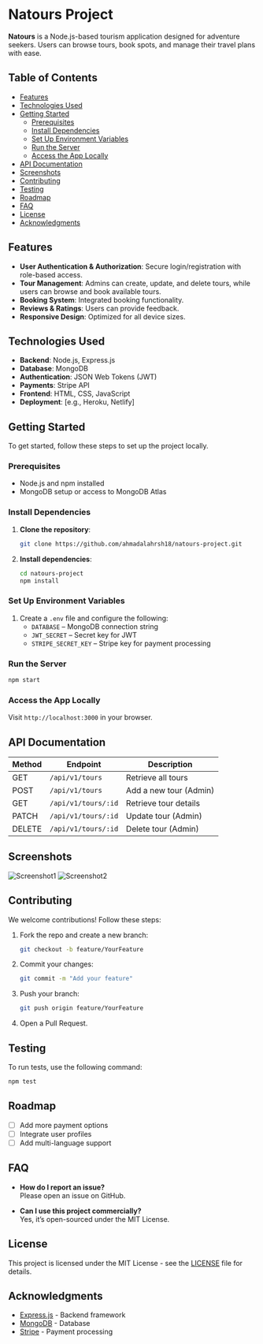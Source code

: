 
# Natours Project

**Natours** is a Node.js-based tourism application designed for adventure seekers. Users can browse tours, book spots, and manage their travel plans with ease.

## Table of Contents

- [Features](#features)
- [Technologies Used](#technologies-used)
- [Getting Started](#getting-started)
  - [Prerequisites](#prerequisites)
  - [Install Dependencies](#install-dependencies)
  - [Set Up Environment Variables](#set-up-environment-variables)
  - [Run the Server](#run-the-server)
  - [Access the App Locally](#access-the-app-locally)
- [API Documentation](#api-documentation)
- [Screenshots](#screenshots)
- [Contributing](#contributing)
- [Testing](#testing)
- [Roadmap](#roadmap)
- [FAQ](#faq)
- [License](#license)
- [Acknowledgments](#acknowledgments)


## Features

- **User Authentication & Authorization**: Secure login/registration with role-based access.
- **Tour Management**: Admins can create, update, and delete tours, while users can browse and book available tours.
- **Booking System**: Integrated booking functionality.
- **Reviews & Ratings**: Users can provide feedback.
- **Responsive Design**: Optimized for all device sizes.

## Technologies Used

- **Backend**: Node.js, Express.js
- **Database**: MongoDB
- **Authentication**: JSON Web Tokens (JWT)
- **Payments**: Stripe API
- **Frontend**: HTML, CSS, JavaScript
- **Deployment**: [e.g., Heroku, Netlify]

## Getting Started

To get started, follow these steps to set up the project locally.

### Prerequisites

- Node.js and npm installed
- MongoDB setup or access to MongoDB Atlas

### Install Dependencies

1. **Clone the repository**:
   ```bash
   git clone https://github.com/ahmadalahrsh18/natours-project.git
   ```
2. **Install dependencies**:
   ```bash
   cd natours-project
   npm install
   ```

### Set Up Environment Variables

1. Create a `.env` file and configure the following:
   - `DATABASE` – MongoDB connection string
   - `JWT_SECRET` – Secret key for JWT
   - `STRIPE_SECRET_KEY` – Stripe key for payment processing

### Run the Server

```bash
npm start
```

### Access the App Locally

Visit `http://localhost:3000` in your browser.

## API Documentation

| Method | Endpoint             | Description             |
|--------|-----------------------|-------------------------|
| GET    | `/api/v1/tours`      | Retrieve all tours      |
| POST   | `/api/v1/tours`      | Add a new tour (Admin)  |
| GET    | `/api/v1/tours/:id`  | Retrieve tour details   |
| PATCH  | `/api/v1/tours/:id`  | Update tour (Admin)     |
| DELETE | `/api/v1/tours/:id`  | Delete tour (Admin)     |

## Screenshots

![Screenshot1](link_to_screenshot)
![Screenshot2](link_to_screenshot)

## Contributing

We welcome contributions! Follow these steps:

1. Fork the repo and create a new branch:
   ```bash
   git checkout -b feature/YourFeature
   ```
2. Commit your changes:
   ```bash
   git commit -m "Add your feature"
   ```
3. Push your branch:
   ```bash
   git push origin feature/YourFeature
   ```
4. Open a Pull Request.

## Testing

To run tests, use the following command:

```bash
npm test
```

## Roadmap

- [ ] Add more payment options
- [ ] Integrate user profiles
- [ ] Add multi-language support

## FAQ

- **How do I report an issue?**  
  Please open an issue on GitHub.

- **Can I use this project commercially?**  
  Yes, it’s open-sourced under the MIT License.

## License

This project is licensed under the MIT License - see the [LICENSE](LICENSE) file for details.

## Acknowledgments

- [Express.js](https://expressjs.com/) - Backend framework
- [MongoDB](https://www.mongodb.com/) - Database
- [Stripe](https://stripe.com/) - Payment processing
